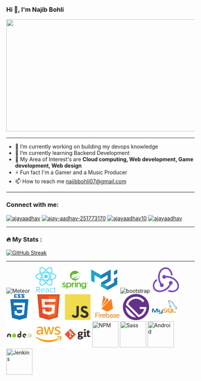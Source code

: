 ### Hi 👋, I'm Najib Bohli

<div align="center">
  <img src="https://user-images.githubusercontent.com/95478989/198955082-6e78ebb5-e1e4-49f9-8d32-6e5af3984dcd.gif" width="1000" height="300"/>
</div>


 -------------------------------

- 🔭 I’m currently working on building my devops knowledge
- 🌱 I’m currently learning Backend Development
- 👯 My Area of Interest's are **Cloud computing, Web development, Game development, Web design**
- ⚡ Fun fact I'm a Gamer and a Music Producer
- 📫 How to reach me najibbohli07@gmail.com

 -------------------------------
 
 <h3 align="left">Connect with me:</h3>
 
 <p align="left">
<a href="https://twitter.com/Flvre_strxghtup" target="blank"><img align="center" src="https://raw.githubusercontent.com/rahuldkjain/github-profile-readme-generator/master/src/images/icons/Social/twitter.svg" alt="ajayaadhav" height="30" width="40" /></a>
<a href="https://www.linkedin.com/in/lester187/" target="blank"><img align="center" src="https://raw.githubusercontent.com/rahuldkjain/github-profile-readme-generator/master/src/images/icons/Social/linked-in-alt.svg" alt="ajay-aadhav-251773170" height="30" width="40" /></a>
<a href="https://www.facebook.com/LAFlarestrxghtup" target="blank"><img align="center" src="https://raw.githubusercontent.com/rahuldkjain/github-profile-readme-generator/master/src/images/icons/Social/facebook.svg" alt="ajayaadhav10" height="30" width="40" /></a>
<a href="https://www.instagram.com/studiowithflvre/" target="blank"><img align="center" src="https://raw.githubusercontent.com/rahuldkjain/github-profile-readme-generator/master/src/images/icons/Social/instagram.svg" alt="ajayaadhav" height="30" width="40" /></a>
</p>


 -------------------------------

### :fire: My Stats :

[![GitHub Streak](https://streak-stats.demolab.com?user=Najib669&theme=onedark_duo)](https://git.io/streak-stats)

-------------------------------

<div>
   <img src="https://cdn.jsdelivr.net/gh/devicons/devicon/icons/meteor/meteor-plain.svg" title="Meteor" alt="Meteor"  width="70" height="70"/>&nbsp;       
  <img src="https://github.com/devicons/devicon/blob/master/icons/react/react-original-wordmark.svg" title="React" alt="React"  width="70" height="70"/>&nbsp;
  <img src="https://github.com/devicons/devicon/blob/master/icons/spring/spring-original-wordmark.svg" title="Spring" alt="Spring"  width="70" height="70"/>&nbsp;
  <img src="https://github.com/devicons/devicon/blob/master/icons/materialui/materialui-original.svg" title="Material UI" alt="Material UI"  width="70" height="70"/>&nbsp;
    <img src="https://cdn.jsdelivr.net/gh/devicons/devicon/icons/bootstrap/bootstrap-original-wordmark.svg" title="bootstrap" alt="bootstrap " width="70" height="70"/>&nbsp;        
  <img src="https://github.com/devicons/devicon/blob/master/icons/redux/redux-original.svg" title="Redux" alt="Redux "  width="70" height="70"/>&nbsp;
  <img src="https://github.com/devicons/devicon/blob/master/icons/css3/css3-plain-wordmark.svg"  title="CSS3" alt="CSS"  width="70" height="70"/>&nbsp;
  <img src="https://github.com/devicons/devicon/blob/master/icons/html5/html5-original.svg" title="HTML5" alt="HTML"  width="70" height="70"/>&nbsp;
  <img src="https://github.com/devicons/devicon/blob/master/icons/javascript/javascript-original.svg" title="JavaScript" alt="JavaScript"  width="70" height="70"/>&nbsp;
  <img src="https://github.com/devicons/devicon/blob/master/icons/firebase/firebase-plain-wordmark.svg" title="Firebase" alt="Firebase"  width="70" height="70"/>&nbsp;
  <img src="https://github.com/devicons/devicon/blob/master/icons/gatsby/gatsby-original.svg" title="Gatsby"  alt="Gatsby"  width="70" height="70"/>&nbsp;
  <img src="https://github.com/devicons/devicon/blob/master/icons/mysql/mysql-original-wordmark.svg" title="MySQL"  alt="MySQL"  width="70" height="70"/>&nbsp;
  <img src="https://github.com/devicons/devicon/blob/master/icons/nodejs/nodejs-original-wordmark.svg" title="NodeJS" alt="NodeJS"  width="70" height="70"/>&nbsp;
  <img src="https://github.com/devicons/devicon/blob/master/icons/amazonwebservices/amazonwebservices-plain-wordmark.svg" title="AWS" alt="AWS"  width="70" height="70"/>&nbsp;
  <img src="https://github.com/devicons/devicon/blob/master/icons/git/git-original-wordmark.svg" title="Git" **alt="Git"  width="70" height="70"/>
   <img src="https://cdn.jsdelivr.net/gh/devicons/devicon/icons/npm/npm-original-wordmark.svg" title="NPM" **alt="NPM"  width="70" height="70"/>
    <img src="https://cdn.jsdelivr.net/gh/devicons/devicon/icons/sass/sass-original.svg" title="Sass" **alt="Sass" width="70" height="70"/>
   <img src="https://cdn.jsdelivr.net/gh/devicons/devicon/icons/android/android-original-wordmark.svg" title="Android" **alt="Android" width="70" height="70"/>        
    <img src="https://cdn.jsdelivr.net/gh/devicons/devicon/icons/jenkins/jenkins-original.svg" title="Jenkins" **alt="Jenkins" width="70" height="70"/>
          
          
</div>




<!--
**Najib669/Najib669** is a ✨ _special_ ✨ repository because its `README.md` (this file) appears on your GitHub profile.

Here are some ideas to get you started:

- 🔭 I’m currently working on ...
- 🌱 I’m currently learning ...
- 👯 I’m looking to collaborate on ...
- 🤔 I’m looking for help with ...
- 💬 Ask me about ...
- 📫 How to reach me: ...
- 😄 Pronouns: ...
- ⚡ Fun fact: ...
-->
